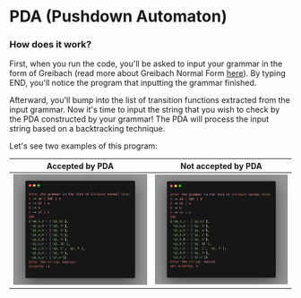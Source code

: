 # PDA (Pushdown Automaton)
### How does it work?
First, when you run the code, you'll be asked to input your grammar in the form of Greibach (read more about Greibach Normal Form [here](https://en.wikipedia.org/wiki/Greibach_normal_form#:~:text=In%20formal%20language%20theory%2C%20a,optionally%20followed%20by%20some%20variables.&text=Observe%20that%20the%20grammar%20does%20not%20have%20left%20recursions.)). By typing END, you'll notice the program that inputting the grammar finished.

Afterward, you'll bump into the list of transition functions extracted from the input grammar. Now it's time to input the string that you wish to check by the PDA constructed by your grammar! The PDA will process the input string based on a backtracking technique.

Let's see two examples of this program:

Accepted by PDA | Not accepted by PDA
:------------------------:|:------------------------:
<img src="./Accepted.png" width=100%>|<img src="NotAccepted.png" width=100%>
